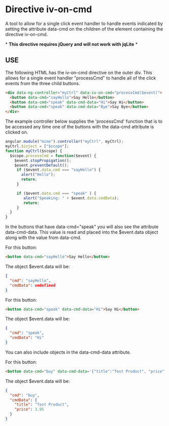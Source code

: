 Directive iv-on-cmd
===================

A tool to allow for a single click event handler to handle events indicated by setting the attribute data-cmd on the children of the element containing the directive iv-on-cmd.

\* **This directive requires jQuery and will not work with jqLite** *

USE
---

The following HTML has the iv-on-cmd directive on the outer div. This allows for a single event handler "processCmd" to handle all of the click events from the three child buttons.
```html
<div data-ng-controller="myCtrl" data-iv-on-cmd="processCmd($event)">
  <button data-cmd="sayHello">Say Hello</button>
  <button data-cmd="speak" data-cmd-data="Hi">Say Hi</button>
  <button data-cmd="speak" data-cmd-data="Bye">Say Bye</button>
</div>
```

The example controller below supplies the 'processCmd' function that is to be accessed any time one of the buttons with the data-cmd attribute is clicked on.

```javascript
angular.module("mine").controller("myCtrl", myCtrl);
myCtrl.$inject = ["$scope"];
function myCtrl($scope) {
  $scope.processCmd = function($event) {
    $event.stopPropigation();
    $event.preventDefault();
  	 if ($event.data.cmd === "sayHello") {
  	   alert("Hello");
  	   return;
  	 }

  	 if ($event.data.cmd === "speak" ) {
  	 	alert("Speaking: " + $event.data.cmdData);
  	 	return;
  	 }
  }
}
```

In the buttons that have data-cmd="speak" you will also see the attribute data-cmd-data. This value is read and placed into the $event.data object along with the value from data-cmd.

For this button:
```html
<button data-cmd="sayHello">Say Hello</button>
```

The object $event.data will be:

```JSON
{
  "cmd": "sayHello",
  "cmdData": undefined
}
```


For this button:
```html
<button data-cmd="speak" data-cmd-data="Hi">Say Hi</button>
```

The object $event.data will be:

```JSON
{
  "cmd": "speak",
  "cmdData": "Hi"
}
```

You can also include objects in the data-cmd-data attribute.

For this button:
```html
<button data-cmd="buy" data-cmd-data='{"title":"Test Product", "price": 3.95}'>Say Hi</button>
```

The object $event.data will be:

```JSON
{
  "cmd": "buy",
  "cmdData": {
    "title": "Test Product",
    "price": 3.95
  }
}
```

